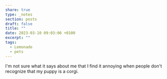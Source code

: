 ```yaml
---
share: true
type: _notes
section: posts
draft: false
title: ""
date: 2023-03-10 09:03:06 +0100
excerpt: ""
tags:
  - Lemonade
  - pets
---
```



I'm not sure what it says about me that I find it annoying when people don't recognize that my puppy is a corgi.